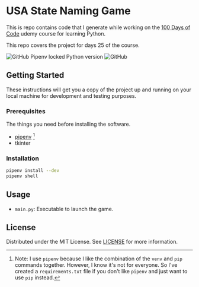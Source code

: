 # USA State Naming Game

This is repo contains code that I generate while working on the [100 Days of Code](https://www.udemy.com/course/100-days-of-code/) udemy course for learning Python.

This repo covers the project for days 25 of the course.

![GitHub Pipenv locked Python version](https://img.shields.io/github/pipenv/locked/python-version/darkstar-holdings-edu/python_usa_game)
![GitHub](https://img.shields.io/github/license/darkstar-holdings-edu/python_usa_game)

## Getting Started

These instructions will get you a copy of the project up and running on your local machine for development and testing purposes.

### Prerequisites

The things you need before installing the software.

- [pipenv](https://pipenv.pypa.io/en/latest/index.html) [^1]
- tkinter

[^1]: Note: I use `pipenv` because I like the combination of the `venv` and `pip` commands together. However, I know it's not for everyone. So I've created a `requirements.txt` file if you don't like `pipenv` and just want to use `pip` instead.

### Installation

```sh
pipenv install --dev
pipenv shell
```

## Usage

- `main.py`: Executable to launch the game.

## License

Distributed under the MIT License. See [LICENSE](https://github.com/darkstar-holdings-edu/python_usa_game/blob/master/LICENSE) for more information.
